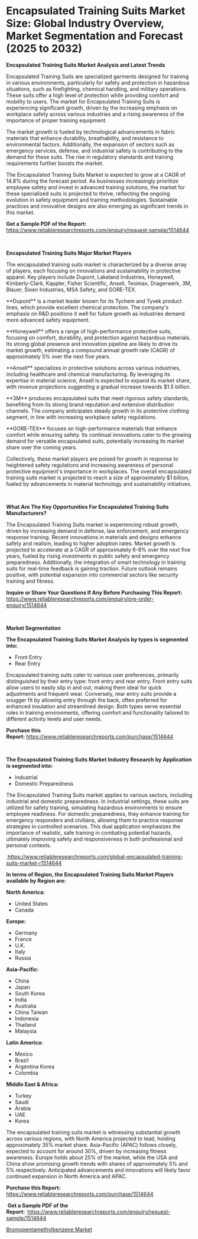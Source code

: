 <p><h1>Encapsulated Training Suits Market Size: Global Industry Overview, Market Segmentation and Forecast (2025 to 2032)</h1></p><p><strong>Encapsulated Training Suits Market Analysis and Latest Trends</strong></p>
<p><p>Encapsulated Training Suits are specialized garments designed for training in various environments, particularly for safety and protection in hazardous situations, such as firefighting, chemical handling, and military operations. These suits offer a high level of protection while providing comfort and mobility to users. The market for Encapsulated Training Suits is experiencing significant growth, driven by the increasing emphasis on workplace safety across various industries and a rising awareness of the importance of proper training equipment.</p><p>The market growth is fueled by technological advancements in fabric materials that enhance durability, breathability, and resistance to environmental factors. Additionally, the expansion of sectors such as emergency services, defense, and industrial safety is contributing to the demand for these suits. The rise in regulatory standards and training requirements further boosts the market.</p><p>The Encapsulated Training Suits Market is expected to grow at a CAGR of 14.8% during the forecast period. As businesses increasingly prioritize employee safety and invest in advanced training solutions, the market for these specialized suits is projected to thrive, reflecting the ongoing evolution in safety equipment and training methodologies. Sustainable practices and innovative designs are also emerging as significant trends in this market.</p></p>
<p><strong>Get a Sample PDF of the Report:&nbsp;</strong> <a href="https://www.reliableresearchreports.com/enquiry/request-sample/1514644?utm_campaign=2662&utm_medium=2&utm_source=Github&utm_content=ia&utm_term=29032025&utm_id=encapsulated-training-suits">https://www.reliableresearchreports.com/enquiry/request-sample/1514644</a></p>
<p>&nbsp;</p>
<p><strong>Encapsulated Training Suits Major Market Players</strong></p>
<p><p>The encapsulated training suits market is characterized by a diverse array of players, each focusing on innovations and sustainability in protective apparel. Key players include Dupont, Lakeland Industries, Honeywell, Kimberly-Clark, Kappler, Fisher Scientific, Ansell, Tesimax, Dragerwerk, 3M, Blauer, Sioen Industries, MSA Safety, and GORE-TEX.</p><p>**Dupont** is a market leader known for its Tychem and Tyvek product lines, which provide excellent chemical protection. The company's emphasis on R&D positions it well for future growth as industries demand more advanced safety equipment.</p><p>**Honeywell** offers a range of high-performance protective suits, focusing on comfort, durability, and protection against hazardous materials. Its strong global presence and innovation pipeline are likely to drive its market growth, estimating a compound annual growth rate (CAGR) of approximately 5% over the next five years.</p><p>**Ansell** specializes in protective solutions across various industries, including healthcare and chemical manufacturing. By leveraging its expertise in material science, Ansell is expected to expand its market share, with revenue projections suggesting a gradual increase towards $1.5 billion.</p><p>**3M** produces encapsulated suits that meet rigorous safety standards, benefiting from its strong brand reputation and extensive distribution channels. The company anticipates steady growth in its protective clothing segment, in line with increasing workplace safety regulations.</p><p>**GORE-TEX** focuses on high-performance materials that enhance comfort while ensuring safety. Its continual innovations cater to the growing demand for versatile encapsulated suits, potentially increasing its market share over the coming years.</p><p>Collectively, these market players are poised for growth in response to heightened safety regulations and increasing awareness of personal protective equipment's importance in workplaces. The overall encapsulated training suits market is projected to reach a size of approximately $1 billion, fueled by advancements in material technology and sustainability initiatives.</p></p>
<p>&nbsp;</p>
<p><strong>What Are The Key Opportunities For Encapsulated Training Suits Manufacturers?</strong></p>
<p><p>The Encapsulated Training Suits market is experiencing robust growth, driven by increasing demand in defense, law enforcement, and emergency response training. Recent innovations in materials and designs enhance safety and realism, leading to higher adoption rates. Market growth is projected to accelerate at a CAGR of approximately 6-8% over the next five years, fueled by rising investments in public safety and emergency preparedness. Additionally, the integration of smart technology in training suits for real-time feedback is gaining traction. Future outlook remains positive, with potential expansion into commercial sectors like security training and fitness.</p></p>
<p><strong>Inquire or Share Your Questions If Any Before Purchasing This Report:</strong> <a href="https://www.reliableresearchreports.com/enquiry/pre-order-enquiry/1514644?utm_campaign=2662&utm_medium=2&utm_source=Github&utm_content=ia&utm_term=29032025&utm_id=encapsulated-training-suits">https://www.reliableresearchreports.com/enquiry/pre-order-enquiry/1514644</a></p>
<p>&nbsp;</p>
<p><strong>Market Segmentation</strong></p>
<p><strong>The Encapsulated Training Suits Market Analysis by types is segmented into:</strong></p>
<p><ul><li>Front Entry</li><li>Rear Entry</li></ul></p>
<p><p>Encapsulated training suits cater to various user preferences, primarily distinguished by their entry type: front entry and rear entry. Front entry suits allow users to easily slip in and out, making them ideal for quick adjustments and frequent wear. Conversely, rear entry suits provide a snugger fit by allowing entry through the back, often preferred for enhanced insulation and streamlined design. Both types serve essential roles in training environments, offering comfort and functionality tailored to different activity levels and user needs.</p></p>
<p><strong>Purchase this Report:&nbsp;</strong><a href="https://www.reliableresearchreports.com/purchase/1514644?utm_campaign=2662&utm_medium=2&utm_source=Github&utm_content=ia&utm_term=29032025&utm_id=encapsulated-training-suits">https://www.reliableresearchreports.com/purchase/1514644</a></p>
<p>&nbsp;</p>
<p><strong>The Encapsulated Training Suits Market Industry Research by Application is segmented into:</strong></p>
<p><ul><li>Industrial</li><li>Domestic Preparedness</li></ul></p>
<p><p>The Encapsulated Training Suits market applies to various sectors, including industrial and domestic preparedness. In industrial settings, these suits are utilized for safety training, simulating hazardous environments to ensure employee readiness. For domestic preparedness, they enhance training for emergency responders and civilians, allowing them to practice response strategies in controlled scenarios. This dual application emphasizes the importance of realistic, safe training in combating potential hazards, ultimately improving safety and responsiveness in both professional and personal contexts.</p></p>
<p><a href="https://www.reliableresearchreports.com/global-encapsulated-training-suits-market-r1514644?utm_campaign=2662&utm_medium=2&utm_source=Github&utm_content=ia&utm_term=29032025&utm_id=encapsulated-training-suits">&nbsp;https://www.reliableresearchreports.com/global-encapsulated-training-suits-market-r1514644</a></p>
<p><strong>In terms of Region, the Encapsulated Training Suits Market Players available by Region are:</strong></p>
<p>
    <p> <strong> North America: </strong>
        <ul>
            <li>United States</li>
            <li>Canada</li>
        </ul>
        </p> 
    <p> <strong> Europe: </strong>
        <ul>
            <li>Germany</li>
            <li>France</li>
            <li>U.K.</li>
            <li>Italy</li>
            <li>Russia</li>
        </ul>
        </p> 
    <p> <strong> Asia-Pacific: </strong>
        <ul>
            <li>China</li>
            <li>Japan</li>
            <li>South Korea</li>
            <li>India</li>
            <li>Australia</li>
            <li>China Taiwan</li>
            <li>Indonesia</li>
            <li>Thailand</li>
            <li>Malaysia</li>
        </ul>
        </p> 
    <p> <strong> Latin America: </strong>
        <ul>
            <li>Mexico</li>
            <li>Brazil</li>
            <li>Argentina Korea</li>
            <li>Colombia</li>
        </ul>
        </p> 
    <p> <strong> Middle East & Africa: </strong>
        <ul>
            <li>Turkey</li>
            <li>Saudi</li>
            <li>Arabia</li>
            <li>UAE</li>
            <li>Korea</li>
        </ul>
    </p>
    </p>
<p><p>The encapsulated training suits market is witnessing substantial growth across various regions, with North America projected to lead, holding approximately 35% market share. Asia-Pacific (APAC) follows closely, expected to account for around 30%, driven by increasing fitness awareness. Europe holds about 25% of the market, while the USA and China show promising growth trends with shares of approximately 5% and 5% respectively. Anticipated advancements and innovations will likely favor continued expansion in North America and APAC.</p></p>
<p><strong>Purchase this Report: </strong><a href="https://www.reliableresearchreports.com/purchase/1514644?utm_campaign=2662&utm_medium=2&utm_source=Github&utm_content=ia&utm_term=29032025&utm_id=encapsulated-training-suits">https://www.reliableresearchreports.com/purchase/1514644</a></p>
<p>&nbsp;<strong>Get a Sample PDF of the Report:&nbsp;&nbsp;</strong><a href="https://www.reliableresearchreports.com/enquiry/request-sample/1514644?utm_campaign=2662&utm_medium=2&utm_source=Github&utm_content=ia&utm_term=29032025&utm_id=encapsulated-training-suits">https://www.reliableresearchreports.com/enquiry/request-sample/1514644</a></p>
<p><strong></strong></p>
<p><p><a href="https://github.com/rushanday/Market-Research-Report-List-1/blob/main/bromopentamethylbenzene-market.md?utm_campaign=2662&utm_medium=2&utm_source=Github&utm_content=ia&utm_term=29032025&utm_id=encapsulated-training-suits">Bromopentamethylbenzene Market</a></p></p>
